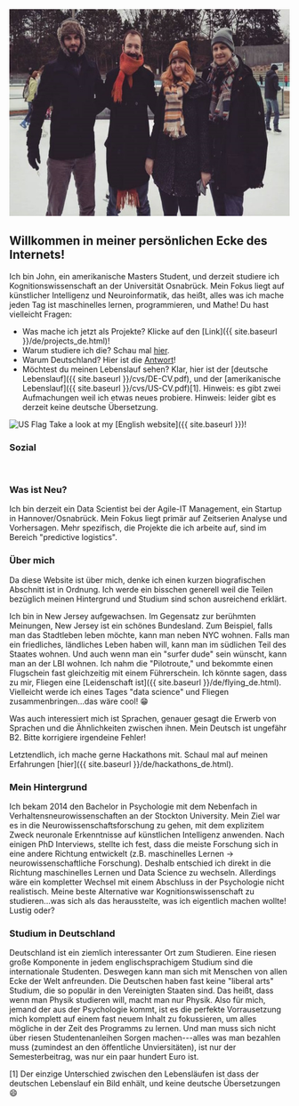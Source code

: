 <!---![Picture of me ice skating]({{ site.baseurl }}/imgs/ice.jpg =200x100)-->
<img src="../imgs/ice.jpg" alt="Bilder von mir eislaufen" width="625" height="372">

## Willkommen in meiner persönlichen Ecke des Internets!

Ich bin John, ein amerikanische Masters Student, und derzeit studiere ich Kognitionswissenschaft an der Universität Osnabrück.  Mein Fokus liegt auf künstlicher Intelligenz und Neuroinformatik, das heißt, alles was ich mache jeden Tag ist maschinelles lernen, programmieren, und Mathe!  Du hast vielleicht Fragen:
- Was mache ich jetzt als Projekte? Klicke auf den [Link]({{ site.baseurl }}/de/projects_de.html)!
- Warum studiere ich die? Schau mal [hier](#background).
- Warum Deutschland? Hier ist die [Antwort](#germany)!
- Möchtest du meinen Lebenslauf sehen? Klar, hier ist der [deutsche Lebenslauf]({{ site.baseurl }}/cvs/DE-CV.pdf), und der [amerikanische Lebenslauf]({{ site.baseurl }}/cvs/US-CV.pdf)[1]. Hinweis: es gibt zwei Aufmachungen weil ich etwas neues probiere.  Hinweis: leider gibt es derzeit keine deutsche Übersetzung.

<img src="https://www.emojibase.com/resources/img/emojis/apple/x1f1fa-1f1f8.png.pagespeed.ic.R63_4E5mnM.webp" alt="US Flag" width="20" height="20"> Take a look at my [English website]({{ site.baseurl }})!

<body>
  <div class="index-wrapper">
    <div class="aside">
      <div class="info-card">
        <h3>Sozial</h3>
        <a href="https://www.linkedin.com/in/johnberroa/" target="_blank"><img src="https://cedcn.org/wp-content/themes/cedcn/images/icon-linkedin.svg" alt="" width="25"/></a>
        <a href="https://github.com/johnberroa/" target="_blank"><img src="https://www.freefavicon.com/freefavicons/icons/github-152-289345.png" alt="" width="22"/></a>
        <a href="https://www.instagram.com/mygermanreise/" target="_blank"><img src="https://instagram-brand.com/wp-content/uploads/2016/11/app-icon2.png" alt="" width="22"/></a>
      </div>
      <div id="particles-js"></div>
    </div>
  </div>
</body>

### Was ist Neu?
Ich bin derzeit ein Data Scientist bei der Agile-IT Management, ein Startup in Hannover/Osnabrück.  Mein Fokus liegt primär auf Zeitserien Analyse und Vorhersagen.  Mehr spezifisch, die Projekte die ich arbeite auf, sind im Bereich "predictive logistics".

### Über mich
Da diese Website ist über mich, denke ich einen kurzen biografischen Abschnitt ist in Ordnung.  Ich werde ein bisschen generell weil die Teilen bezüglich meinen Hintergrund und Studium sind schon ausreichend erklärt.

Ich bin in New Jersey aufgewachsen.  Im Gegensatz zur berühmten Meinungen, New Jersey ist ein schönes Bundesland.
Zum Beispiel, falls man das Stadtleben leben möchte, kann man neben NYC wohnen.  Falls man ein friedliches, ländliches Leben haben will, kann man im südlichen Teil des Staates wohnen.  Und auch wenn man ein "surfer dude" sein wünscht, kann man an der LBI wohnen.  Ich nahm die "Pilotroute," und bekommte einen Flugschein fast gleichzeitig mit einem Führerschein.  Ich könnte sagen, dass zu mir, Fliegen eine [Leidenschaft ist]({{ site.baseurl }}/de/flying_de.html).  Vielleicht werde ich eines Tages "data science" und Fliegen zusammenbringen...das wäre cool! :grin:

Was auch interessiert mich ist Sprachen, genauer gesagt die Erwerb von Sprachen und die Ähnlichkeiten zwischen ihnen.  Mein Deutsch ist ungefähr B2.  Bitte korrigiere irgendeine Fehler!

Letztendlich, ich mache gerne Hackathons mit.  Schaul mal auf meinen Erfahrungen [hier]({{ site.baseurl }}/de/hackathons_de.html).

### <a name="background"></a>Mein Hintergrund
Ich bekam 2014 den Bachelor in Psychologie mit dem Nebenfach in Verhaltensneurowissenschaften an der Stockton University.  Mein Ziel war es in die Neurowissenschaftsforschung zu gehen, mit dem explizitem Zweck neuronale Erkenntnisse auf künstlichen Intelligenz anwenden.  Nach einigen PhD Interviews, stellte ich fest, dass die meiste Forschung sich in eine andere Richtung entwickelt (z.B. maschinelles Lernen -> neurowissenschaftliche Forschung).  Deshalb entschied ich direkt in die Richtung maschinelles Lernen und Data Science zu wechseln.  Allerdings wäre ein kompletter Wechsel mit einem Abschluss in der Psychologie  nicht realistisch.  Meine beste Alternative war Kognitionswissenschaft zu studieren...was sich als das herausstelte, was ich  eigentlich machen wollte!  Lustig oder?

### <a name="germany"></a>Studium in Deutschland
Deutschland ist ein ziemlich interessanter Ort zum Studieren.  Eine riesen große Komponente in jedem englischsprachigem Studium sind die internationale Studenten. Deswegen kann man sich mit Menschen von allen Ecke der Welt anfreunden.  Die Deutschen haben fast keine "liberal arts" Studium, die so populär in den Vereinigten Staaten sind. Das heißt, dass wenn man Physik studieren will, macht man nur Physik.  Also für mich, jemand der aus der Psychologie kommt, ist es die perfekte Vorrausetzung mich komplett auf einem fast neuem Inhalt zu fokussieren, um alles mögliche in der Zeit des Programms zu lernen.  Und man muss sich nicht über riesen Studentenanleihen Sorgen machen---alles was man bezahlen muss (zumindest an den öffentliche Unviersitäten), ist nur der Semesterbeitrag, was nur ein paar hundert Euro ist.


[1] Der einzige Unterschied zwischen den Lebensläufen ist dass der deutschen Lebenslauf ein Bild enhält, und keine deutsche Übersetzungen :smile:

